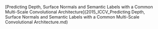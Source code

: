 [Predicting Depth, Surface Normals and Semantic Labels with a Common Multi-Scale Convolutional Architecture](2015_ICCV_Predicting Depth, Surface Normals and Semantic Labels with a Common Multi-Scale Convolutional Architecture.md)
